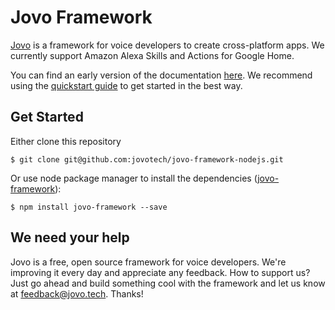 # Jovo Framework

[Jovo](https://www.jovo.tech "Jovo's website") is a framework for voice developers to create cross-platform apps. We currently support Amazon Alexa Skills and Actions for Google Home.

You can find an early version of the documentation [here](https://docs.google.com/document/d/1SN_M-kS76Yz6B5pfMFrlYtM-ly2l10aZce3ULrZJztw/edit?usp=sharing "Jovo Docs"). We recommend using the [quickstart guide](https://docs.google.com/document/d/1g5xKevfDwaZ3FOvwLuA9iKiwOARGqPz_Yd7xlUQizOw/edit?usp=sharing "Jovo Framework Quickstart Guide") to get started in the best way.

## Get Started

Either clone this repository

```
$ git clone git@github.com:jovotech/jovo-framework-nodejs.git
```

Or use node package manager to install the dependencies ([jovo-framework](https://www.npmjs.com/package/jovo-framework "Jovo NPM Package")):

```
$ npm install jovo-framework --save
```


## We need your help

Jovo is a free, open source framework for voice developers. We're improving it every day and appreciate any feedback. How to support us? Just go ahead and build something cool with the framework and let us know at feedback@jovo.tech. Thanks!


